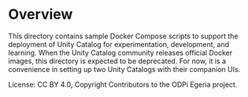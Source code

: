 <!-- SPDX-License-Identifier: CC-BY-4.0 -->
<!-- Copyright Contributors to the ODPi Egeria project. -->

# Overview
This directory contains sample Docker Compose scripts to support the deployment of Unity Catalog for experimentation,
development, and learning. When the Unity Catalog community releases official Docker images, this directory is expected to be
deprecated. For now, it is a convenience in setting up two Unity Catalogs with their companion UIs.

License: CC BY 4.0, Copyright Contributors to the ODPi Egeria project.


